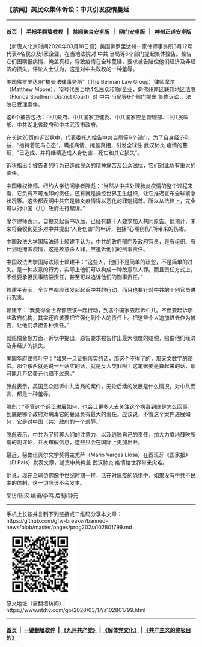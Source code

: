 ### 【禁闻】美民众集体诉讼：中共引发疫情蔓延
------------------------

#### [首页](https://github.com/gfw-breaker/banned-news/blob/master/README.md) &nbsp;&nbsp;|&nbsp;&nbsp; [手把手翻墙教程](https://github.com/gfw-breaker/guides/wiki) &nbsp;&nbsp;|&nbsp;&nbsp; [禁闻聚合安卓版](https://github.com/gfw-breaker/bn-android) &nbsp;&nbsp;|&nbsp;&nbsp; [网门安卓版](https://github.com/oGate2/oGate) &nbsp;&nbsp;|&nbsp;&nbsp; [神州正道安卓版](https://github.com/SzzdOgate/update) 



<div><div class="post_content" itemprop="articleBody">
 <p>
  【新唐人北京时间2020年03月18日讯】美国佛罗里达州一家律师事务所3月12号代表4名民众及1家企业，在当地法院对
  <ok href="https://www.ntdtv.com/gb/中共.htm">
   中共
  </ok>
  当局等6个部门提起集体控告。控告它们因瞒报病情、掩盖真相，导致疫情在全球蔓延，要求被告赔偿他们经济及非经济的损失。评论人士认为，这是对中共政权的一种羞辱。
 </p>
 <p>
  美国佛罗里达州“柏曼法律事务所”（The Berman Law Group）律师摩尔（Matthew Moore），12号代表当地4名民众和1家企业，向佛州南区联邦地区法院（Florida Southern District Court）对
  <ok href="https://www.ntdtv.com/gb/中共.htm">
   中共
  </ok>
  当局等6个部门提出
  <ok href="https://www.ntdtv.com/gb/集体诉讼.htm">
   集体诉讼
  </ok>
  。法院已受理案件。
 </p>
 <p>
  这6个被告包括：中共政府、中共国家卫健委、中共国家应急管理部、中共民政部、中共湖北省政府和中共武汉市政府。
 </p>
 <p>
  在长达20页的诉讼状中，代表委托人控告中共当局等6个部门，为了自身经济利益，“抱持着驼鸟心态”，瞒报病情、掩盖真相，引发全球性
  <ok href="https://www.ntdtv.com/gb/武汉肺炎.htm">
   武汉肺炎
  </ok>
  疫情的蔓延，“已造成、并将继续造成人身伤害、死亡和其它损失”。
 </p>
 <p>
  诉状指出：被告者的行为已造成民众的精神痛苦及公众滋扰，它们对此负有重大的责任。
 </p>
 <p>
  中国维权律师、纽约大学访问学者滕彪：“当然从中共处理肺炎疫情的整个过程来看，它负有不可推卸的责任。还有就是操控世界卫生组织，让它推迟宣布全球紧急状况等。这些都表明中共它是肺炎疫情得以恶化的罪魁祸首。所以从法律上，完全可以对中国（共）政府进行起诉。”
 </p>
 <p>
  摩尔律师表示，自提交起诉书以后，已经有数十人要求加入共同原告。他预计，未来将会收到更多对中共提出“人身伤害”的申诉，包括“心理创伤”所带来的伤害。
 </p>
 <p>
  中国政法大学国际法硕士赖建平认为，中共的政府部门及政府官员，是有组织、有计划地掩盖疫情，这是故意杀人罪，应追诉他们的刑事责任。
 </p>
 <p>
  中国政法大学国际法硕士赖建平：“这些人，他们不是简单的疏忽，不是简单的过失。是一种故意的行为，实际上他们可以构成一种故意杀人罪。而且责任方式上，不但要承担民事赔偿责任，甚至可以追诉他们的刑事责任。”
 </p>
 <p>
  赖建平表示，全世界都应该发起起诉中共的行动，而且也要针对中共的个别官员进行究责。
 </p>
 <p>
  赖建平：“我觉得全世界都应该一起行动，到各个国家去起诉中共。不但要起诉那些政府机构，其实还应该要把它强化到个人的责任上。把这些个人追加进去作为被告，让他们承担各种责任。”
 </p>
 <p>
  就赔偿金额方面，诉状中提出，原告要求被告作出最大限度的赔偿，赔偿他们经济及非经济的损失。
 </p>
 <p>
  美国华府律师叶宁：“如果一旦证据落实的话，那这个不得了的，那天文数字的赔偿。那个东西就是说一旦落实的话，就是反人类罪啊！这笔账要是算起来的话，那可能几万亿美元也赔不过来。”
 </p>
 <p>
  滕彪表示，美国民众起诉中共当局的案件，无论后续的发展是什么情况，对中共而言，都是一种羞辱。
 </p>
 <p>
  滕彪：“不管这个诉讼进展如何，也会让更多人去关注这个病毒到底是怎么回事，到底是哪个政府对病毒它的蔓延负有最大的责任。应该说，不管这个案件进展如何，它是对中国（共）政府的一个羞辱。”
 </p>
 <p>
  滕彪表示，中共为了转移人们的注意力，以及逃脱自己的责任，加大力度地鼓吹所谓的阴谋论，并发布假信息，这些只会在国际上更加出丑。
 </p>
 <p>
  最近，秘鲁诺贝尔文学奖得主尤萨（Mario Vargas Llosa）在西班牙《国家报》（El País）发表文章，谴责中共掩盖
  <ok href="https://www.ntdtv.com/gb/武汉肺炎.htm">
   武汉肺炎
  </ok>
  疫情给世界带来灾难。
 </p>
 <p>
  他说，现在全球仿佛像中世纪时期一样，活在对瘟疫的恐惧中，如果没有中共不民主的体制，这一切应该不会发生。
 </p>
 <p>
  采访/陈汉 编辑/李鸣 后制/钟元
 </p>
 <div class="single_ad">
 </div>
</div>
</div>
<hr/>
手机上长按并复制下列链接或二维码分享本文章：<br/>
https://github.com/gfw-breaker/banned-news/blob/master/pages/prog202/a102801799.md <br/>
<a href='https://github.com/gfw-breaker/banned-news/blob/master/pages/prog202/a102801799.md'><img src='https://github.com/gfw-breaker/banned-news/blob/master/pages/prog202/a102801799.md.png'/></a> <br/>
原文地址（需翻墙访问）：https://www.ntdtv.com/gb/2020/03/17/a102801799.html


------------------------
#### [首页](https://github.com/gfw-breaker/banned-news/blob/master/README.md) &nbsp;|&nbsp; [一键翻墙软件](https://github.com/gfw-breaker/nogfw/blob/master/README.md) &nbsp;| [《九评共产党》](https://github.com/gfw-breaker/9ping.md/blob/master/README.md#九评之一评共产党是什么) | [《解体党文化》](https://github.com/gfw-breaker/jtdwh.md/blob/master/README.md) | [《共产主义的终极目的》](https://github.com/gfw-breaker/gczydzjmd.md/blob/master/README.md)


<img src='http://gfw-breaker.win/banned-news/pages/prog202/a102801799.md' width='0px' height='0px'/>